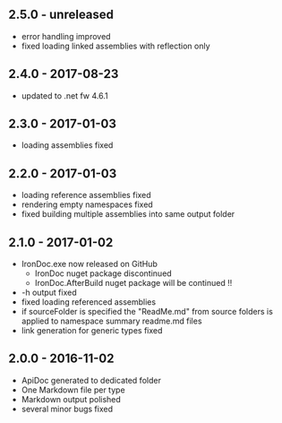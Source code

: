 ## 2.5.0 - unreleased

- error handling improved
- fixed loading linked assemblies with reflection only

## 2.4.0 - 2017-08-23

- updated to .net fw 4.6.1

## 2.3.0 - 2017-01-03

- loading assemblies fixed

## 2.2.0 - 2017-01-03

- loading reference assemblies fixed
- rendering empty namespaces fixed
- fixed building multiple assemblies into same output folder

## 2.1.0 - 2017-01-02

- IronDoc.exe now released on GitHub 
  - IronDoc nuget package discontinued
  - IronDoc.AfterBuild nuget package will be continued !!
- -h output fixed
- fixed loading referenced assemblies
- if sourceFolder is specified the "ReadMe.md" from source folders is applied to namespace summary readme.md files
- link generation for generic types fixed
 
## 2.0.0 - 2016-11-02

- ApiDoc generated to dedicated folder
- One Markdown file per type
- Markdown output polished
- several minor bugs fixed
